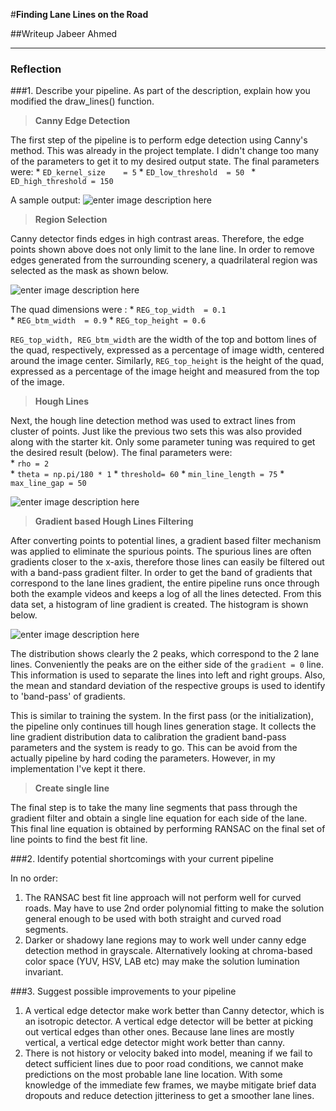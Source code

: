 #**Finding Lane Lines on the Road** 

##Writeup 
Jabeer Ahmed

---

### Reflection

###1. Describe your pipeline. As part of the description, explain how you modified the draw_lines() function.

> **Canny Edge Detection**

The first step of the pipeline is to perform edge detection using Canny's method. This was already in the project template. I didn't change too many of the parameters to get it to my desired output state. 
The final parameters were:
	* `ED_kernel_size    = 5` 
	* `ED_low_threshold  = 50 `
	* `ED_high_threshold = 150`
 
 A sample output: 
 ![enter image description here](https://lh3.googleusercontent.com/-PttWf6GvylU/WK6b0S32kiI/AAAAAAAAyik/bAZwDpxjz_Q9YJeirjUoDfEjzLCRlnlGQCLcB/s0/raw_canny.png "Raw Canny edge points")
 

>  **Region Selection**

 Canny detector finds edges in high contrast areas. Therefore, the edge points shown above does not only limit to the lane line. In order to remove edges generated from the surrounding scenery, a quadrilateral region was selected as the mask as shown below. 

![enter image description here](https://lh3.googleusercontent.com/-DF2TmbGtedA/WK6c2fcG2AI/AAAAAAAAyi0/EMdDcs96RgsAxYErwa8Wyl4GaDBhulPDACLcB/s0/masked_canny.png "Region selected version of the Canny image")

The quad dimensions were :
	* `REG_top_width  = 0.1`  
	* `REG_btm_width  = 0.9`
	* `REG_top_height = 0.6` 

`REG_top_width, REG_btm_width` are the width of the top and bottom lines of the quad, respectively, expressed as a percentage of image width, centered around the image center. Similarly, `REG_top_height` is the height of the quad, expressed as a percentage of the image height and measured from the top of the image. 

>**Hough Lines**

Next, the hough line detection method was used to extract lines from cluster of points. Just like the previous two sets this was also provided along with the starter kit. Only some parameter tuning was required to get the desired result (below). The final parameters were: 	
    * `rho = 2` 	
    * `theta = np.pi/180 * 1` 
    * `threshold= 60` 
    * `min_line_length = 75`
    * `max_line_gap = 50`

![enter image description here](https://lh3.googleusercontent.com/-VJaYgufiYdI/WK6i9fyWdKI/AAAAAAAAyjM/0St8bctIIwM8WlNBr2cR6Tb-ekBZMBGNgCLcB/s0/13res_img.png "Hough Lines")

> **Gradient based Hough Lines Filtering**

After converting points to potential lines, a gradient based filter mechanism was applied to eliminate the spurious points. The spurious lines are often gradients closer to the x-axis, therefore those lines can easily be filtered out with a band-pass gradient filter. In order to get the band of gradients that correspond to the lane lines gradient, the entire pipeline runs once through both the example videos and keeps a log of all the lines detected. From this data set, a histogram of line gradient is created. The histogram is shown below.

![enter image description here](https://lh3.googleusercontent.com/-HBtlMZ5uIVI/WK_hifb1ktI/AAAAAAAAyjw/sYSEcyVmlkwAoUor0zdoamPFMi2xmSSoACLcB/s0/download.png "Gradient distribution")

The distribution shows clearly the 2 peaks, which correspond to the 2 lane lines. Conveniently the peaks are on the either side of the `gradient = 0` line. This information is used to separate the lines into left and right groups. Also, the mean and standard deviation of the respective groups is used to identify to 'band-pass' of gradients.

This is similar to training the system. In the first pass (or the initialization), the pipeline only continues till hough lines generation stage. It collects the line gradient distribution data to calibration the gradient band-pass parameters and the system is ready to go. This can be avoid from the actually pipeline by hard coding the parameters. However, in my implementation I've kept it there. 


> **Create single line**

The final step is to take the many line segments that pass through the gradient filter and obtain a single line equation for each side of the lane. This final line equation is obtained by performing RANSAC on the final set of line points to find the best fit line.

 
###2. Identify potential shortcomings with your current pipeline

In no order:

 1. The RANSAC best fit line approach will not perform well for curved roads. May have to use 2nd order polynomial fitting to make the solution general enough to be used with both straight and curved road segments.
 2. Darker or shadowy lane regions may to work well under canny edge detection method in grayscale. Alternatively looking at chroma-based color space (YUV, HSV, LAB etc) may make the solution lumination invariant. 

###3. Suggest possible improvements to your pipeline

1. A vertical edge detector make work better than Canny detector, which is an isotropic detector. A vertical edge detector will be better at picking out vertical edges than other ones. Because lane lines are mostly vertical, a vertical edge detector might work better than canny. 
2. There is not history or velocity baked into model, meaning if we fail to detect sufficient lines due to poor road conditions, we cannot make predictions on the most probable lane line location. With some knowledge of the immediate few frames, we maybe mitigate brief data dropouts and reduce detection jitteriness to get a smoother lane lines.


